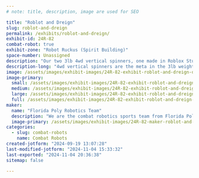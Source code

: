 ```yaml
---
# note: title, description, image are used for SEO

title: "Roblot and Dreign"
slug: roblot-and-dreign
permalink: /exhibits/roblot-and-dreign/
exhibit-id: 24R-82
combat-robot: true
exhibit-zone: "Robot Ruckus (Spirit Building)"
space-number: Unassigned
description: "Our two 3lb 4wd vertical spinners, one made in Roblox Studio, one made in Onshape."
description-long: "4wd vertical spinners are the meta in the 3lb weight class, so to masochism max, we decided to make one in Roblox Studio, yes, that Roblox Studio. The other was made with the sole purpose of wanting to win an event."
image: /assets/images/exhibit-images/24R-82-exhibit-roblot-and-dreign-dreign-september-large.png
image-primary: 
  small: /assets/images/exhibit-images/24R-82-exhibit-roblot-and-dreign-dreign-september-small.png
  medium: /assets/images/exhibit-images/24R-82-exhibit-roblot-and-dreign-dreign-september-medium.png
  large: /assets/images/exhibit-images/24R-82-exhibit-roblot-and-dreign-dreign-september-large.png
  full: /assets/images/exhibit-images/24R-82-exhibit-roblot-and-dreign-dreign-september-full.png
maker: 
  name: "Florida Poly Robotics Team"
  description: "We are the combat robotics sports team from Florida Poly. We have multiple robots in the 1lb, 3lb, and 12lb weight classes."
  image-primary: /assets/images/exhibit-images/24R-82-maker-roblot-and-dreign-capyicon-medium.png
categories: 
  - slug: combat-robots
    name: Combat Robots
created-jotform: "2024-09-19 13:07:28"
last-modified-jotform: "2024-11-04 15:33:32"
last-exported: "2024-11-04 20:36:38"
sitemap: false

---
```

